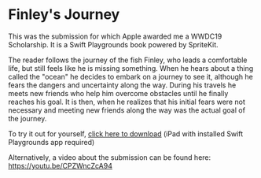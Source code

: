 # Finley's Journey

This was the submission for which Apple awarded me a WWDC19 Scholarship. It is a Swift Playgrounds book powered by SpriteKit.

The reader follows the journey of the fish Finley, who leads a comfortable life, but still feels like he is missing something. When he hears about a thing called the "ocean" he decides to embark on a journey to see it, although he fears the dangers and uncertainty along the way. During his travels he meets new friends who help him overcome obstacles until he finally reaches his goal. It is then, when he realizes that his initial fears were not necessary and meeting new friends along the way was the actual goal of the journey.

To try it out for yourself, [click here to download](https://github.com/Luke47/WWDC19/blob/master/Finley's%20Journey.playgroundbook.zip) (iPad with installed Swift Playgrounds app required)

Alternatively, a video about the submission can be found here: 
https://youtu.be/CPZWncZcA94
